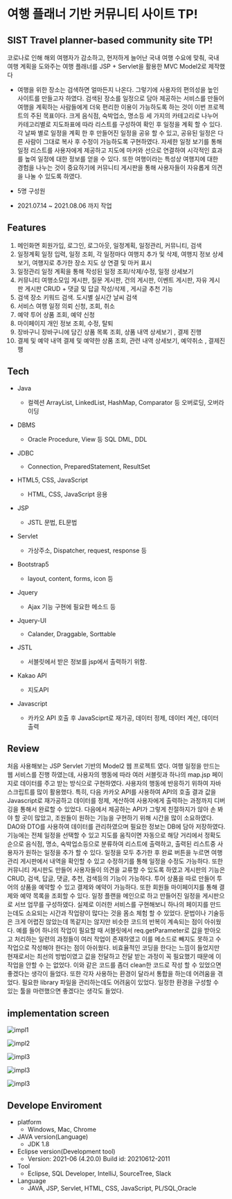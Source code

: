 # 여행 플래너 기반 커뮤니티 사이트 TP!
## SIST Travel planner-based community site TP! 

 코로나로 인해 해외 여행자가 감소하고, 현저하게 늘어난 국내 여행 수요에 맞춰, 국내 여행 계획을 도와주는 여행 플래너를 JSP + Servlet을 활용한 MVC Model2로 제작했다 

- 여행을 위한 장소는 검색하면 얼마든지 나온다. 그렇기에 사용자의 편의성을 높인 사이트를 만들고자 하였다. 검색된 장소를 일정으로 담아 제공하는 서비스를 만들어 여행을 계획하는 사람들에게 더욱 편리한 이용이 가능하도록 하는 것이 이번 프로젝트의 주된 목표이다. 크게 음식점, 숙박업소, 명소등 세 가지의 카테고리로 나누어 카테고리별로 지도좌표에 따라 리스트를 구성하여 확인 후 일정을 계획 할 수 있다. 각 날짜 별로 일정을 계획 한 후 만들어진 일정을 공유 할 수 있고, 공유된 일정은 다른 사람이 그대로 복사 후 수정이 가능하도록 구현하였다. 자세한 일정 보기를 통해 일정 리스트를 사용자에게 제공하고 지도에 마커와 선으로 연결하여 시각적인 효과를 높여 일정에 대한 정보를 얻을 수 있다. 또한 여행이라는 특성상 여행지에 대한 경험을 나누는 것이 중요하기에 커뮤니티 게시판을 통해 사용자들이 자유롭게 의견을 나눌 수 있도록 하였다.




- 5명 구성원
- 2021.07.14 ~ 2021.08.06 까지 작업

## Features
1. 메인화면
회원가입, 로그인, 로그아웃, 일정계획, 일정관리, 커뮤니티, 검색 
2. 일정계획
일정 입력, 일정 조회, 각 일정마다 여행지 추가 및 삭제, 여행지 정보 상세보기, 여행지로 추가한 장소 지도 상 연결 및 마커 표시
3. 일정관리
일정 계획을 통해 작성된 일정 조회/삭제/수정, 일정 상세보기 
4. 커뮤니티
여행소모임 게시판, 질문 게시판, 건의 게시판, 이벤트 게시판, 자유 게시판
게시판 CRUD + 댓글 및 답글 작성/삭제 , 게시글 추천 기능 
5. 검색
장소 키워드 검색. 도시별 실시간 날씨 검색
6. 서비스 
여행 일정 의뢰 신청, 조회, 취소 
7. 예약 
투어 상품 조회, 예약 신청
8. 마이페이지
개인 정보 조회, 수정, 탈퇴
9. 장바구니 
장바구니에 담긴 상품 목록 조회, 상품 내역 상세보기 , 결제 진행  
10. 결제 및 예약 내역
결제 및 예약한 상품 조회, 관련 내역 상세보기, 예약취소 , 결제진행 



## Tech

- Java
    - 컬렉션 ArrayList<T>, LinkedList<T>, HashMap<T>, Comparator 등 오버로딩, 오버라이딩

- DBMS
    - Oracle Procedure, View 등 SQL DML, DDL

- JDBC
    - Connection, PreparedStatement, ResultSet

- HTML5, CSS, JavaScript
    - HTML, CSS, JavaScript 응용

- JSP
    - JSTL 문법, EL문법

- Servlet
    - 가상주소, Dispatcher, request, response 등

- Bootstrap5
    - layout, content, forms, icon 등

- Jquery
     - Ajax 기능 구현에 필요한 메소드 등 

- Jquery-UI
    - Calander, Draggable, Sorttable

- JSTL
     - 서블릿에서 받은 정보를 jsp에서 출력하기 위함.

- Kakao API
     - 지도API 

- Javascript
     - 카카오 API 호출 후 JavaSciprt로 재가공, 데이터 정제, 데이터 계산, 데이터 출력



    

## Review
  처음 사용해보는 JSP Servlet 기반의 Model2 웹 프로젝트 였다. 여행 일정을 만드는 웹 서비스를 진행 하였는데, 사용자의 행동에 따라 여러 서블릿과 하나의 map.jsp 페이지로 데이터를 주고 받는 방식으로 구현하였다. 사용자의 행동에 반응하기 위하여 자바스크립트를 많이 활용했다. 특히, 다음 카카오 API를 사용하여 API의 호출 결과 값을 Javascript로 재가공하고 데이터를 정제, 계산하여 사용자에게 출력하는 과정까지 디버깅을 통해서 완료할 수 있었다. 다음에서 제공하는 API가 그렇게 친절하지가 않아 손 봐야 할 곳이 많았고, 조원들이 원하는 기능을 구현하기 위해  시간을 많이 소요하였다. DAO와 DTO를 사용하여 데이터를 관리하였으며 필요한 정보는 DB에 담아 저장하였다. 기능에는 전체 일정을 선택할 수 있고 지도를 움직이면 자동으로 해당 거리에서 정확도순으로 음식점, 명소, 숙박업소등으로 분류하여 리스트에 출력하고, 출력된 리스트중 사용자가 원하는 일정을 추가 할 수 있다. 일정을 모두 추가한 후 완료 버튼을 누르면 여행관리 게시판에서 내역을 확인할 수 있고 수정하기를 통해 일정을 수정도 가능하다. 또한 커뮤니티 게시판도 만들어 사용자들이 의견을 교류할 수 있도록 하였고 게시판의 기능은 CRUD, 검색, 답글, 댓글, 추천, 검색등의 기능이 가능하다. 투어 상품을 따로 만들어 투어의 상품을 예약할 수 있고 결제와 예약이 가능하다. 또한 회원들 마이페이지를 통해 결제와 예약 목록을 조회할 수 있다. 일정 플랜을 메인으로 하고 만들어진 일정을 게시판으로 서브 업무를 구성하였다. 실제로 이러한 서비스를 구현해보니 하나의 페이지를 만드는데도 소요되는 시간과 작업량이 많다는 것을 몸소 체험 할 수 있었다. 문법이나 기술등은 크게 어렵진 않았는데 똑같지는 않지만 비슷한 코드의 반복이 계속되는 점이 아쉬웠다. 예를 들어 하나의 작업이 필요할 때 서블릿에서 req.getParameter로 값을 받아오고 처리하는 일련의 과정들이 여러 작업이 존재하였고 이를 메소드로 빼지도 못하고 수작업으로 작성해야 한다는 점이 아쉬웠다. 비효율적인 코딩을 한다는 느낌이 들었지만 현재로서는 최선의 방법이였고 값을 전달하고 전달 받는 과정이 꼭 필요했기 때문에 이 작업을 안할 수 는 없었다.
이와 같은 코드를 좀더 clean한 코드로 작성 할 수 있었으면 좋겠다는 생각이 들었다. 또한 각자 사용하는 환경이 달라서 통합을 하는데 어려움을 겪었다. 필요한 library 파일을 관리하는데도 어려움이 있었다. 일정한 환경을 구성할 수 있는 툴을 마련했으면 좋겠다는 생각도 들었다.
## implementation screen 
![impl1](./img/impl1.png)

![impl2](./img/impl2.png)

![impl3](./img/impl3.png)

![impl3](./img/impl4.png)

![impl3](./img/impl5.png)

 
 ## Develope Enviroment
- platform
   - Windows, Mac, Chrome
- JAVA version(Language)
   - JDK 1.8
- Eclipse version(Development tool)
   - Version: 2021-06 (4.20.0) Build id: 20210612-2011
- Tool
   - Eclipse, SQL Developer, IntelliJ, SourceTree, Slack 
- Language
   - JAVA, JSP, Servlet, HTML, CSS, JavaScript, PL/SQL,Oracle

